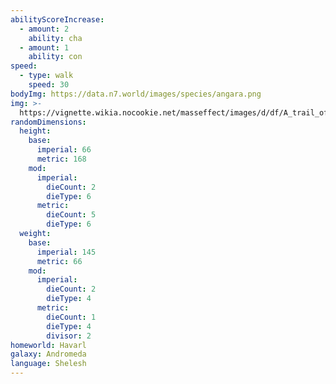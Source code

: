 ```yaml
---
abilityScoreIncrease:
  - amount: 2
    ability: cha
  - amount: 1
    ability: con
speed:
  - type: walk
    speed: 30
bodyImg: https://data.n7.world/images/species/angara.png
img: >-
  https://vignette.wikia.nocookie.net/masseffect/images/d/df/A_trail_of_hope_-_angara_intro_2.png/revision/latest/scale-to-width-down/340?cb=20200809181351
randomDimensions:
  height:
    base:
      imperial: 66
      metric: 168
    mod:
      imperial:
        dieCount: 2
        dieType: 6
      metric:
        dieCount: 5
        dieType: 6
  weight:
    base:
      imperial: 145
      metric: 66
    mod:
      imperial:
        dieCount: 2
        dieType: 4
      metric:
        dieCount: 1
        dieType: 4
        divisor: 2
homeworld: Havarl
galaxy: Andromeda
language: Shelesh
---
```

